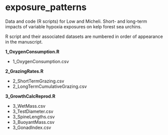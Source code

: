 # exposure_patterns

Data and code (R scripts) for Low and Micheli. Short- and long-term impacts of variable hypoxia exposures on kelp forest sea urchins.

R script and their associated datasets are numbered in order of appearance in the manuscript.

**1_OxygenConsumption.R**
- 1_OxygenConsumption.csv

**2_GrazingRates.R**
- 2_ShortTermGrazing.csv
- 2_LongTermCumulativeGrazing.csv

**3_GrowthCalcReprod.R**
- 3_WetMass.csv
- 3_TestDiameter.csv
- 3_SpineLengths.csv
- 3_BuoyantMass.csv
- 3_GonadIndex.csv


